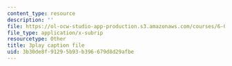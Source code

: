 ```yaml
---
content_type: resource
description: ''
file: https://ol-ocw-studio-app-production.s3.amazonaws.com/courses/6-042j-mathematics-for-computer-science-spring-2015/3b30de8f91295b93b396679d8d29afbe_5hETv64GIuE.vtt
file_type: application/x-subrip
resourcetype: Other
title: 3play caption file
uid: 3b30de8f-9129-5b93-b396-679d8d29afbe
---
```

